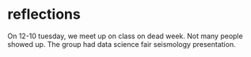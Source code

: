 reflections
===========

On 12-10 tuesday, we meet up on class on dead week. Not many people showed up. 
The group had data science fair seismology presentation.



